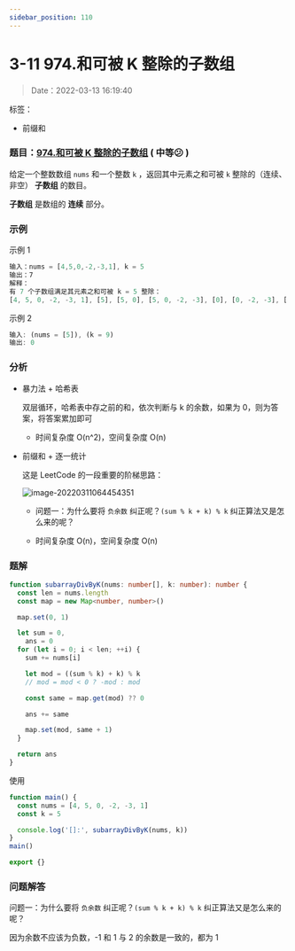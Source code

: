 ```yaml
---
sidebar_position: 110
---
```


# 3-11 974.和可被 K 整除的子数组

> Date：2022-03-13 16:19:40

标签：

- 前缀和

### 题目：[974.和可被 K 整除的子数组](https://leetcode-cn.com/problems/subarray-sums-divisible-by-k/) ( 中等:confused: )

给定一个整数数组 `nums` 和一个整数 `k` ，返回其中元素之和可被 `k` 整除的（连续、非空） **子数组** 的数目。

**子数组** 是数组的 **连续** 部分。

### 示例

示例 1

```ts
输入：nums = [4,5,0,-2,-3,1], k = 5
输出：7
解释：
有 7 个子数组满足其元素之和可被 k = 5 整除：
[4, 5, 0, -2, -3, 1], [5], [5, 0], [5, 0, -2, -3], [0], [0, -2, -3], [-2, -3]
```

示例 2

```ts
输入: (nums = [5]), (k = 9)
输出: 0
```

### 分析

- 暴力法 + 哈希表

  双层循环，哈希表中存之前的和，依次判断与 k 的余数，如果为 0，则为答案，将答案累加即可

  - 时间复杂度 O(n^2)，空间复杂度 O(n)

- 前缀和 + 逐一统计

  这是 LeetCode 的一段重要的阶梯思路：

  ![image-20220311064454351](https://cdn.gincool.com//img/image-20220311064454351.png)

  - 问题一：为什么要将 `负余数` 纠正呢？`(sum % k + k) % k` 纠正算法又是怎么来的呢？

  - 时间复杂度 O(n)，空间复杂度 O(n)

### 题解

```ts
function subarrayDivByK(nums: number[], k: number): number {
  const len = nums.length
  const map = new Map<number, number>()

  map.set(0, 1)

  let sum = 0,
    ans = 0
  for (let i = 0; i < len; ++i) {
    sum += nums[i]

    let mod = ((sum % k) + k) % k
    // mod = mod < 0 ? -mod : mod

    const same = map.get(mod) ?? 0

    ans += same

    map.set(mod, same + 1)
  }

  return ans
}
```

使用

```ts
function main() {
  const nums = [4, 5, 0, -2, -3, 1]
  const k = 5

  console.log('[]:', subarrayDivByK(nums, k))
}
main()

export {}
```

### 问题解答

问题一：为什么要将 `负余数` 纠正呢？`(sum % k + k) % k` 纠正算法又是怎么来的呢？

因为余数不应该为负数，-1 和 1 与 2 的余数是一致的，都为 1
